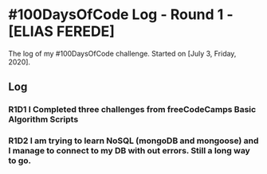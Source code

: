 # #100DaysOfCode Log - Round 1 - [ELIAS FEREDE]

The log of my #100DaysOfCode challenge. Started on [July 3, Friday, 2020].

## Log

### R1D1 I Completed three challenges from freeCodeCamps Basic Algorithm Scripts


### R1D2 I am trying to learn NoSQL (mongoDB and mongoose) and I manage to connect to my DB with out errors. Still a long way to go.

